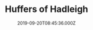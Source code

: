 ---
date: 2019-09-20T08:45:36.000Z
title: Huffers of Hadleigh
latitude: 52.044768970680046
longitude: 0.9528065517153052
category: checkin
---